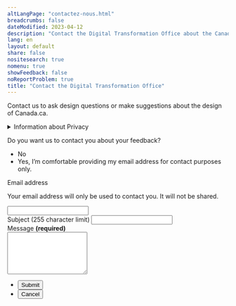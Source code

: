 ```yaml
---
altLangPage: "contactez-nous.html"
breadcrumbs: false
dateModified: 2023-04-12
description: "Contact the Digital Transformation Office about the Canada.ca design system."
lang: en
layout: default
share: false
nositesearch: true
nomenu: true
showFeedback: false
noReportProblem: true
title: "Contact the Digital Transformation Office"
---
```

Contact us to ask design questions or make suggestions about the design of Canada.ca.

<div class="row">
  <div class="col-md-8">
    <details class="mrgn-tp-lg">
      <summary>Information about Privacy</summary>
      <p class="mrgn-tp-lg">We collect the personal information you submit through this contact form under the authority of the <i>Financial Administration Act</i>, so we can respond to you. Providing the information requested on this form is voluntary. The personal information collected will be available to those program staff responsible for administering the website, and will be used and protected in accordance with the <i>Privacy Act</i> and as described in Personal Information Bank PSU 914 Public Communications. Under the <i>Privacy Act</i>, you have the right to the correction of, access to, and protection of your personal information. If you have any questions about this privacy statement, contact the TBS Access to Information and Privacy Coordinator. If you are not satisfied with TBS’s response to your privacy concern, you may wish to contact the Office of the Privacy Commissioner.</p>
      <h2>Contact information</h2>
      <p>Treasury Board’s ATIP Coordinator</p>
      <ul>
        <li>Telephone: 1-866-312-1511</li>
        <li>email: <a href="mailto:ATIP.AIPRP@tbs-sct.gc.ca">ATIP.AIPRP@tbs-sct.gc.ca</a></li>
      </ul>
      <p>Other contacts</p>
      <ul>
        <li><a href="Office of the Privacy Commissioner of Canada">Office of the Privacy Commissioner of Canada</a></li>
      </ul>
      <h2>References</h2>
      <ul>
        <li><a href="https://laws-lois.justice.gc.ca/ENG/ACTS/P-21/index.html"><i>Privacy Act</i></a></li>
        <li><a href="https://www.canada.ca/en/treasury-board-secretariat/services/access-information-privacy/access-information/information-about-programs-information-holdings/standard-personal-information-banks.html#psu914">Personal Information Bank PSU 914 Communications</a></li>
      </ul>
    </details>
  </div>
</div>

<div class="wb-frmvld row">
  <form action="thank-you.html" method="get" id="contact-dto" class="mrgn-tp-lg col-md-8 gc-font-2019" netlify>
    <input type="hidden" value="" name="referer" id="referrer">
    <div class="wb-fieldflow" data-wb-fieldflow='{"noForm": true, "renderas":"radio", "gcChckbxrdio":true}'>
      <p>Do you want us to contact you about your feedback?</p>
      <ul>
        <li data-wb-fieldflow='{"action": "query", "name": "feedback_type", "value": "feedback_type1"}'>No</li>
        <li data-wb-fieldflow='[
          {"action": "toggle", "toggle": "#email_request_other", "live":true },
          {"action": "query", "name": "feedback_type", "value": "feedback_type3" }
          ]'>Yes, I’m comfortable providing my email address for contact purposes only.</li>
      </ul>
    </div>
    <div id="email_request_other" class="hidden">
      <div class="form-group">
        <label for="email1"><span class="field-name">Email address</span></label>
        <p>Your email address will only be used to contact you.  It will not be shared.</p>
        <div class="row">
          <div class="col-md-8">
            <input class="form-control input-lg full-width" id="email1" name="email1" type="email" autocomplete="email" />
          </div>
        </div>
      </div>
    </div>
    <div class="form-group">
      <label for="subject1"><span class="field-name">Subject (255 character limit)</span></label>
      <input class="form-control full-width" id="subject1" name="subject1" type="text" data-rule-minlength="2">
    </div>         
    <div class="form-group">
      <label for="message" class="required"><span class="field-name">Message</span> <strong class="required" aria-hidden="true">(required)</strong></label>
      <div>
        <textarea class="form-control full-width required" rows="6" id="message" name="message"></textarea>
      </div>
    </div>
    <ul class="list-unstyled list-inline mrgn-tp-lg">
      <li><button type="submit" class="btn btn-lg btn-primary">Submit</button></li>
      <li><button type="reset" class="btn btn-lg btn-link">Cancel</button></li>
    </ul>
  </form>
</div>
<script>
  document.getElementById("referrer").value = document.referrer;
</script>
